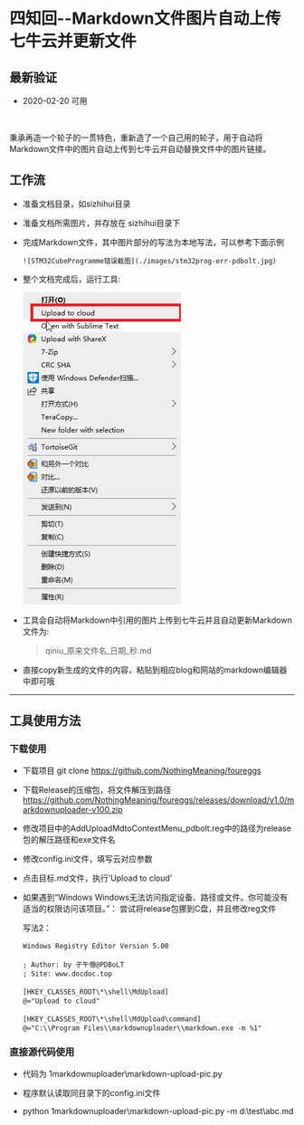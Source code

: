 # 四知回--Markdown文件图片自动上传七牛云并更新文件

##  最新验证

- 2020-02-20 可用

&#8195;&#8195;

 秉承再造一个轮子的一贯特色，重新造了一个自己用的轮子，用于自动将Markdown文件中的图片自动上传到七牛云并自动替换文件中的图片链接。

##   工作流

-  准备文档目录，如sizhihui目录

- 准备文档所需图片，并存放在 sizhihui目录下

- 完成Markdown文件，其中图片部分的写法为本地写法，可以参考下面示例

  ```
  ![STM32CubeProgramme错误截图](./images/stm32prog-err-pdbolt.jpg)
  ```

- 整个文档完成后，运行工具:

  ![pdboltMarkdown图片自动上传更新工具菜单截图](./images/pdbolt-markdown-upload-menu.png)

-  工具会自动将Markdown中引用的图片上传到七牛云并且自动更新Markdown文件为:

   > qiniu_原来文件名_日期_秒.md

- 直接copy新生成的文件的内容，粘贴到相应blog和网站的markdown编辑器中即可哦

------

##   工具使用方法

### 下载使用

- 下载项目 git clone  https://github.com/NothingMeaning/foureggs

- 下载Release的压缩包，将文件解压到路径 https://github.com/NothingMeaning/foureggs/releases/download/v1.0/markdownuploader-v100.zip

- 修改项目中的AddUploadMdtoContextMenu_pdbolt.reg中的路径为release包的解压路径和exe文件名

- 修改config.ini文件，填写云对应参数

- 点击目标.md文件，执行'Upload to cloud'

- 如果遇到“Windows Windows无法访问指定设备、路径或文件。你可能没有适当的权限访问该项目。”： 尝试将release包挪到C盘，并且修改reg文件

  写法2：

  ```
  Windows Registry Editor Version 5.00
  
  ; Author: by 子午僧@PDBoLT
  ; Site: www.docdoc.top
  
  [HKEY_CLASSES_ROOT\*\shell\MdUpload]
  @="Upload to cloud"
  
  [HKEY_CLASSES_ROOT\*\shell\MdUpload\command]
  @="C:\\Program Files\\markdownuploader\\markdown.exe -m %1"
  ```

  

### 直接源代码使用

- 代码为 1markdownuploader\markdown-upload-pic.py

- 程序默认读取同目录下的config.ini文件

- python 1markdownuploader\markdown-upload-pic.py -m d:\test\abc.md

